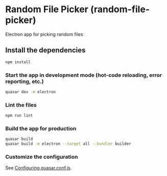 # Random File Picker (random-file-picker)

Electron app for picking random files

## Install the dependencies

```bash
npm install
```

### Start the app in development mode (hot-code reloading, error reporting, etc.)

```bash
quasar dev -m electron
```

### Lint the files

```bash
npm run lint
```

### Build the app for production

```bash
quasar build
quasar build -m electron --target all --bundler builder
```

### Customize the configuration

See [Configuring quasar.conf.js](https://quasar.dev/quasar-cli/quasar-conf-js).
